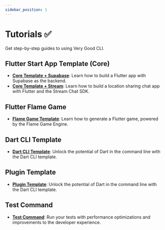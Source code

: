 ```yaml
---
sidebar_position: 1
---
```


# Tutorials ✅

Get step-by-step guides to using Very Good CLI.

## Flutter Start App Template (Core)

- **[Core Template + Supabase][supabase_tutorial]**: Learn how to build a Flutter app with Supabase as the backend.
- **[Core Template + Stream][stream_tutorial]**: Learn how to build a location sharing chat app with Flutter and the Stream Chat SDK.

## Flutter Flame Game

- **[Flame Game Template][flame_game_tutorial]**: Learn how to generate a Flutter game, powered by the Flame Game Engine.
## Dart CLI Template

- **[Dart CLI Template][dart_cli_tutorial]**: Unlock the potential of Dart in the command line with the Dart CLI template.

## Plugin Template

- **[Plugin Template][plugin_tutorial]**: Unlock the potential of Dart in the command line with the Dart CLI template.

## Test Command

- **[Test Command][test_tutorial]**: Run your tests with performance optimizations and improvements to the developer experience.

[dart_cli_tutorial]: https://verygood.ventures/blog/generate-command-line-application-cli
[plugin_tutorial]: https://verygood.ventures/blog/generate-flutter-plugins-with-very-good-cli
[stream_tutorial]: https://verygood.ventures/blog/very-good-location-sharing-chat-app
[supabase_tutorial]: https://verygood.ventures/blog/flutter-app-very-good-cli-supabase
[test_tutorial]: https://verygood.ventures/blog/flutter-tests-very-good-cli
[flame_game_tutorial]: https://verygood.ventures/blog/generate-a-game-with-our-new-template
